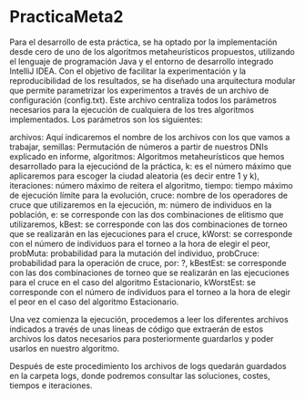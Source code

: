 # PracticaMeta2
Para el desarrollo de esta práctica, se ha optado por la implementación desde cero de uno de los algoritmos metaheurísticos propuestos, utilizando el lenguaje de programación Java y el entorno de desarrollo integrado IntelliJ IDEA. Con el objetivo de facilitar la experimentación y la reproducibilidad de los resultados, se ha diseñado una arquitectura modular que permite parametrizar los experimentos a través de un archivo de configuración (config.txt). Este archivo centraliza todos los parámetros necesarios para la ejecución de cualquiera de los tres algoritmos implementados. Los parámetros son los siguientes:

archivos: Aquí indicaremos el nombre de los archivos con los que vamos a trabajar, semillas: Permutación de números a partir de nuestros DNIs explicado en informe, algoritmos: Algoritmos metaheurísticos que hemos desarrollado para la ejecuciónd de la práctica, k: es el número máximo que aplicaremos para escoger la ciudad aleatoria (es decir entre 1 y k), iteraciones: número máximo de reitera el algoritmo, tiempo: tiempo máximo de ejecución límite para la evolución, cruce: nombre de los operadores de cruce que utilizaremos en la ejecución, m: número de individuos en la población, e: se corresponde con las dos combinaciones de elitismo que utilizaremos, kBest: se corresponde con las dos combinaciones de torneo que se realizarán en las ejecuciones para el cruce, kWorst: se corresponde con el número de individuos para el torneo a la hora de elegir el peor, probMuta: probabilidad para la mutación del individuo, probCruce: probabilidad para la operación de cruce, por: ?, kBestEst: se corresponde con las dos combinaciones de torneo que se realizarán en las ejecuciones para el cruce en el caso del algoritmo Estacionario, kWorstEst: se corresponde con el número de individuos para el torneo a la hora de elegir el peor en el caso del algoritmo Estacionario.

Una vez comienza la ejecución, procedemos a leer los diferentes archivos indicados a través de unas líneas de código que extraerán de estos archivos los datos necesarios para posteriormente guardarlos y poder usarlos en nuestro algoritmo.

Después de este procedimiento los archivos de logs quedarán guardados en la carpeta logs, donde podremos consultar las soluciones, costes, tiempos e iteraciones.

